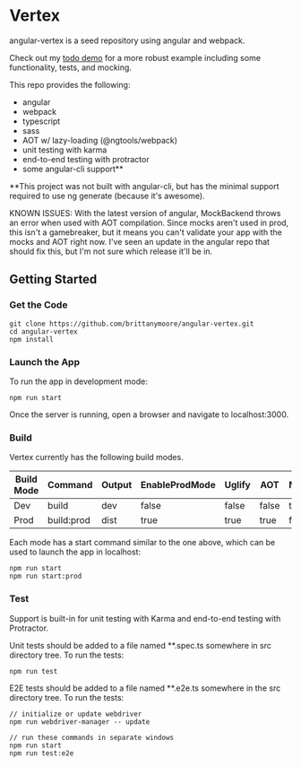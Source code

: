 # Vertex

angular-vertex is a seed repository using angular and webpack.

Check out my [todo demo](https://github.com/brittanymoore/angular-demo-todo) for a more robust example
including some functionality, tests, and mocking.

This repo provides the following:
* angular
* webpack
* typescript
* sass
* AOT w/ lazy-loading (@ngtools/webpack)
* unit testing with karma
* end-to-end testing with protractor
* some angular-cli support**

**This project was not built with angular-cli, but has the minimal support required to use ng generate (because it's awesome).

KNOWN ISSUES:
With the latest version of angular, MockBackend throws an error when used with AOT compilation. Since mocks aren't used in prod,
this isn't a gamebreaker, but it means you can't validate your app with the mocks and AOT right now. I've seen an update in 
the angular repo that should fix this, but I'm not sure which release it'll be in.

## Getting Started

### Get the Code

```
git clone https://github.com/brittanymoore/angular-vertex.git
cd angular-vertex
npm install
```

### Launch the App

To run the app in development mode:

```
npm run start
```

Once the server is running, open a browser and navigate to localhost:3000.

### Build

Vertex currently has the following build modes.

| Build Mode        | Command        | Output   | EnableProdMode | Uglify | AOT   | Mocks |
| ----------------- | -------------- | -------  | -------------- | ------ | ----- | ----- |
| Dev               | build          | dev      | false          | false  | false | true  |
| Prod              | build:prod     | dist     | true           | true   | true  | false |

Each mode has a start command similar to the one above, which can be used to launch the app in localhost:

```
npm run start
npm run start:prod
```

### Test

Support is built-in for unit testing with Karma and end-to-end testing with Protractor.

Unit tests should be added to a file named **.spec.ts somewhere in src directory tree. To run the tests:

```
npm run test
```

E2E tests should be added to a file named **.e2e.ts somewhere in the src directory tree. To run the tests:

```
// initialize or update webdriver
npm run webdriver-manager -- update

// run these commands in separate windows
npm run start
npm run test:e2e
```